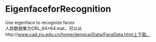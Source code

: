 # EigenfaceforRecognition
Use eigenface to recognize faces  
人脸数据集为ORL_64×64.mat，可以从http://www.cad.zju.edu.cn/home/dengcai/Data/FaceData.html上下载。
